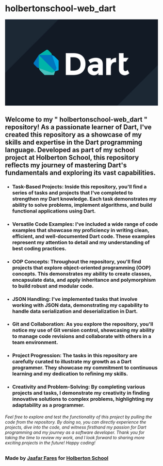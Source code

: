 # holbertonschool-web_dart
![Screenshot](dart.jpg)

## Welcome to my " holbertonschool-web_dart " repository! As a passionate learner of Dart, I've created this repository as a showcase of my skills and expertise in the Dart programming language. Developed as part of my school project at Holberton School, this repository reflects my journey of mastering Dart's fundamentals and exploring its vast capabilities.

* ### Task-Based Projects: Inside this repository, you'll find a series of tasks and projects that I've completed to strengthen my Dart knowledge. Each task demonstrates my ability to solve problems, implement algorithms, and build functional applications using Dart.

* ### Versatile Code Examples: I've included a wide range of code examples that showcase my proficiency in writing clean, efficient, and well-documented Dart code. These examples represent my attention to detail and my understanding of best coding practices.

* ### OOP Concepts: Throughout the repository, you'll find projects that explore object-oriented programming (OOP) concepts. This demonstrates my ability to create classes, encapsulate data, and apply inheritance and polymorphism to build robust and modular code.

* ### JSON Handling: I've implemented tasks that involve working with JSON data, demonstrating my capability to handle data serialization and deserialization in Dart.

* ### Git and Collaboration: As you explore the repository, you'll notice my use of Git version control, showcasing my ability to manage code revisions and collaborate with others in a team environment.

* ### Project Progression: The tasks in this repository are carefully curated to illustrate my growth as a Dart programmer. They showcase my commitment to continuous learning and my dedication to refining my skills.

* ### Creativity and Problem-Solving: By completing various projects and tasks, I demonstrate my creativity in finding innovative solutions to complex problems, highlighting my adaptability as a programmer.


###### Feel free to explore and test the functionality of this project by pulling the code from the repository. By doing so, you can directly experience the projects, dive into the code, and witness firsthand my passion for Dart programming and my journey as a software developer. Thank you for taking the time to review my work, and I look forward to sharing more exciting projects in the future! Happy coding!

### Made by [Jaafar Fares](https://github.com/jaafarfares) for [Holberton School](https://www.holbertonschool.com/)
